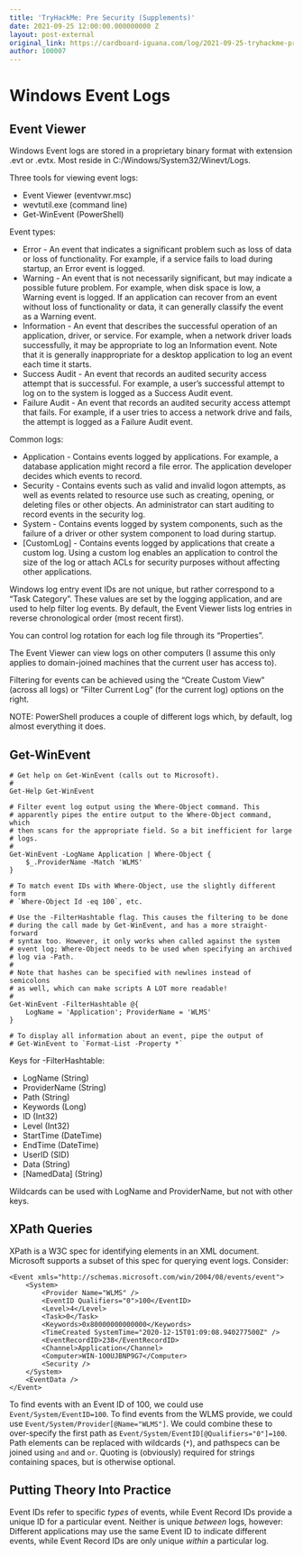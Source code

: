 ```yaml
---
title: 'TryHackMe: Pre Security (Supplements)'
date: 2021-09-25 12:00:00.000000000 Z
layout: post-external
original_link: https://cardboard-iguana.com/log/2021-09-25-tryhackme-pre-security-supplements.html
author: 100007
---
```


# Windows Event Logs

## Event Viewer

Windows Event logs are stored in a proprietary binary format with extension .evt or .evtx. Most reside in C:/Windows/System32/Winevt/Logs.

Three tools for viewing event logs:

- Event Viewer (eventvwr.msc)
- wevtutil.exe (command line)
- Get-WinEvent (PowerShell)

Event types:

- Error - An event that indicates a significant problem such as loss of data or loss of functionality. For example, if a service fails to load during startup, an Error event is logged.
- Warning - An event that is not necessarily significant, but may indicate a possible future problem. For example, when disk space is low, a Warning event is logged. If an application can recover from an event without loss of functionality or data, it can generally classify the event as a Warning event.
- Information - An event that describes the successful operation of an application, driver, or service. For example, when a network driver loads successfully, it may be appropriate to log an Information event. Note that it is generally inappropriate for a desktop application to log an event each time it starts.
- Success Audit - An event that records an audited security access attempt that is successful. For example, a user’s successful attempt to log on to the system is logged as a Success Audit event.
- Failure Audit - An event that records an audited security access attempt that fails. For example, if a user tries to access a network drive and fails, the attempt is logged as a Failure Audit event.

Common logs:

- Application - Contains events logged by applications. For example, a database application might record a file error. The application developer decides which events to record.
- Security - Contains events such as valid and invalid logon attempts, as well as events related to resource use such as creating, opening, or deleting files or other objects. An administrator can start auditing to record events in the security log.
- System - Contains events logged by system components, such as the failure of a driver or other system component to load during startup.
- [CustomLog] - Contains events logged by applications that create a custom log. Using a custom log enables an application to control the size of the log or attach ACLs for security purposes without affecting other applications.

Windows log entry event IDs are not unique, but rather correspond to a “Task Category”. These values are set by the logging application, and are used to help filter log events. By default, the Event Viewer lists log entries in reverse chronological order (most recent first).

You can control log rotation for each log file through its “Properties”.

The Event Viewer can view logs on other computers (I assume this only applies to domain-joined machines that the current user has access to).

Filtering for events can be achieved using the “Create Custom View” (across all logs) or “Filter Current Log” (for the current log) options on the right.

NOTE: PowerShell produces a couple of different logs which, by default, log almost everything it does.

## Get-WinEvent

```
# Get help on Get-WinEvent (calls out to Microsoft).
#
Get-Help Get-WinEvent

# Filter event log output using the Where-Object command. This
# apparently pipes the entire output to the Where-Object command, which
# then scans for the appropriate field. So a bit inefficient for large
# logs.
#
Get-WinEvent -LogName Application | Where-Object {
	$_.ProviderName -Match 'WLMS'
}

# To match event IDs with Where-Object, use the slightly different form
# `Where-Object Id -eq 100`, etc.

# Use the -FilterHashtable flag. This causes the filtering to be done
# during the call made by Get-WinEvent, and has a more straight-forward
# syntax too. However, it only works when called against the system
# event log; Where-Object needs to be used when specifying an archived
# log via -Path.
#
# Note that hashes can be specified with newlines instead of semicolons
# as well, which can make scripts A LOT more readable!
#
Get-WinEvent -FilterHashtable @{
	LogName = 'Application'; ProviderName = 'WLMS'
}

# To display all information about an event, pipe the output of
# Get-WinEvent to `Format-List -Property *`
```

Keys for -FilterHashtable:

- LogName (String)
- ProviderName (String)
- Path (String)
- Keywords (Long)
- ID (Int32)
- Level (Int32)
- StartTime (DateTime)
- EndTime (DateTime)
- UserID (SID)
- Data (String)
- [NamedData] (String)

Wildcards can be used with LogName and ProviderName, but not with other keys.

## XPath Queries

XPath is a W3C spec for identifying elements in an XML document. Microsoft supports a subset of this spec for querying event logs. Consider:

```
<Event xmls="http://schemas.microsoft.com/win/2004/08/events/event">
	<System>
		<Provider Name="WLMS" />
		<EventID Qualifiers="0">100</EventID>
		<Level>4</Level>
		<Task>0</Task>
		<Keywords>0x80000000000000</Keywords>
		<TimeCreated SystemTime="2020-12-15T01:09:08.940277500Z" />
		<EventRecordID>238</EventRecordID>
		<Channel>Application</Channel>
		<Computer>WIN-1O0UJBNP9G7</Computer>
		<Security />
	</System>
	<EventData />
</Event>
```

To find events with an Event ID of 100, we could use `Event/System/EventID=100`. To find events from the WLMS provide, we could use `Event/System/Provider[@Name="WLMS"]`. We could combine these to over-specify the first path as `Event/System/EventID[@Qualifiers="0"]=100`. Path elements can be replaced with wildcards (`*`), and pathspecs can be joined using `and` and `or`. Quoting is (obviously) required for strings containing spaces, but is otherwise optional.

## Putting Theory Into Practice

Event IDs refer to specific _types_ of events, while Event Record IDs provide a unique ID for a particular event. Neither is unique _between_ logs, however: Different applications may use the same Event ID to indicate different events, while Event Record IDs are only unique _within_ a particular log.

